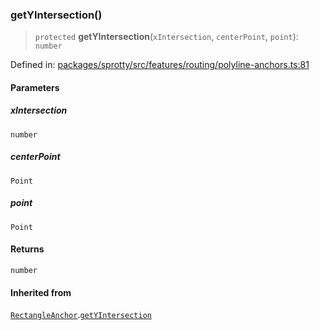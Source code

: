 
### getYIntersection()

> `protected` **getYIntersection**(`xIntersection`, `centerPoint`, `point`): `number`

Defined in: [packages/sprotty/src/features/routing/polyline-anchors.ts:81](https://github.com/eclipse-sprotty/sprotty/blob/f9b2433481cc27a1ac0c92d525a92039ae7f6c76/packages/sprotty/src/features/routing/polyline-anchors.ts#L81)

#### Parameters

##### xIntersection

`number`

##### centerPoint

`Point`

##### point

`Point`

#### Returns

`number`

#### Inherited from

[`RectangleAnchor`](../Class.RectangleAnchor).[`getYIntersection`](../Class.RectangleAnchor.md#getyintersection)
